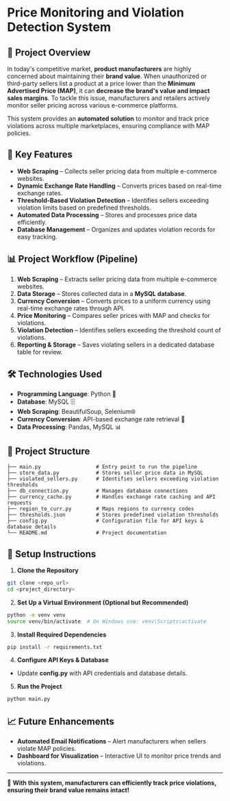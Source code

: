# Price Monitoring and Violation Detection System

## 📌 Project Overview
In today's competitive market, **product manufacturers** are highly concerned about maintaining their **brand value**. When unauthorized or third-party sellers list a product at a price lower than the **Minimum Advertised Price (MAP)**, it can **decrease the brand's value and impact sales margins**. To tackle this issue, manufacturers and retailers actively monitor seller pricing across various e-commerce platforms.

This system provides an **automated solution** to monitor and track price violations across multiple marketplaces, ensuring compliance with MAP policies.

## 🚀 Key Features
- **Web Scraping** – Collects seller pricing data from multiple e-commerce websites.
- **Dynamic Exchange Rate Handling** – Converts prices based on real-time exchange rates.
- **Threshold-Based Violation Detection** – Identifies sellers exceeding violation limits based on predefined thresholds.
- **Automated Data Processing** – Stores and processes price data efficiently.
- **Database Management** – Organizes and updates violation records for easy tracking.

## 📊 Project Workflow (Pipeline)
1. **Web Scraping** – Extracts seller pricing data from multiple e-commerce websites.
2. **Data Storage** – Stores collected data in a **MySQL database**.
3. **Currency Conversion** – Converts prices to a uniform currency using real-time exchange rates through API.
4. **Price Monitoring** – Compares seller prices with MAP and checks for violations.
5. **Violation Detection** – Identifies sellers exceeding the threshold count of violations.
6. **Reporting & Storage** – Saves violating sellers in a dedicated database table for review.

## 🛠️ Technologies Used
- **Programming Language**: Python 🐍
- **Database**: MySQL 🗄️
- **Web Scraping**: BeautifulSoup, Selenium🌐
- **Currency Conversion**: API-based exchange rate retrieval 💱
- **Data Processing**: Pandas, MySQL 📊

## 📂 Project Structure
```
├── main.py                  # Entry point to run the pipeline
├── store_data.py            # Stores seller price data in MySQL
├── violated_sellers.py      # Identifies sellers exceeding violation thresholds
├── db_connection.py         # Manages database connections
├── currency_cache.py        # Handles exchange rate caching and API requests
├── region_to_curr.py        # Maps regions to currency codes
├── thresholds.json          # Stores predefined violation thresholds
├── config.py                # Configuration file for API keys & database details
└── README.md                # Project documentation
```

## 🔧 Setup Instructions
1. **Clone the Repository**
```bash
git clone <repo_url>
cd <project_directory>
```

2. **Set Up a Virtual Environment (Optional but Recommended)**
```bash
python -m venv venv
source venv/bin/activate  # On Windows use: venv\Scripts\activate
```

3. **Install Required Dependencies**
```bash
pip install -r requirements.txt
```

4. **Configure API Keys & Database**
- Update **config.py** with API credentials and database details.

5. **Run the Project**
```bash
python main.py
```

## 📈 Future Enhancements
- **Automated Email Notifications** – Alert manufacturers when sellers violate MAP policies.
- **Dashboard for Visualization** – Interactive UI to monitor price trends and violations.

---
🚀 **With this system, manufacturers can efficiently track price violations, ensuring their brand value remains intact!**
